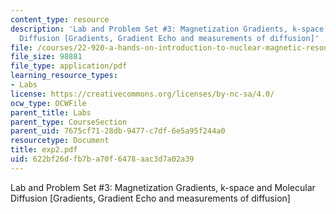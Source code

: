 ```yaml
---
content_type: resource
description: 'Lab and Problem Set #3: Magnetization Gradients, k-space and Molecular
  Diffusion [Gradients, Gradient Echo and measurements of diffusion]'
file: /courses/22-920-a-hands-on-introduction-to-nuclear-magnetic-resonance-january-iap-1997/622bf26dfb7ba70f6478aac3d7a02a39_exp2.pdf
file_size: 98881
file_type: application/pdf
learning_resource_types:
- Labs
license: https://creativecommons.org/licenses/by-nc-sa/4.0/
ocw_type: OCWFile
parent_title: Labs
parent_type: CourseSection
parent_uid: 7675cf71-28db-9477-c7df-6e5a95f244a0
resourcetype: Document
title: exp2.pdf
uid: 622bf26d-fb7b-a70f-6478-aac3d7a02a39
---
```

Lab and Problem Set #3: Magnetization Gradients, k-space and Molecular Diffusion [Gradients, Gradient Echo and measurements of diffusion]